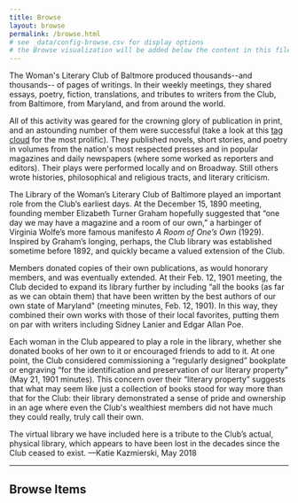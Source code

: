 ```yaml
---
title: Browse
layout: browse
permalink: /browse.html
# see _data/config-browse.csv for display options
# the Browse visualization will be added below the content in this file
---
```

The Woman's Literary Club of Baltmore produced thousands--and thousands-- of pages of writings. In their weekly meetings, they shared essays, poetry, fiction, translations, and tributes to writers from the Club, from Baltimore, from Maryland, and from around the world.

All of this activity was geared for the crowning glory of publication in print, and an astounding number of them were successful (take a look at this [tag cloud](https://wlcb.github.io/archive/subjects.html) for the most prolific). They published novels, short stories, and poetry in volumes from the nation's most respected presses and in popular magazines and daily newspapers (where some worked as reporters and editors). Their plays were performed locally and on Broadway. Still others wrote histories, philosophical and religious tracts, and literary criticism.

The Library of the Woman’s Literary Club of Baltimore played an important role from the Club’s earliest days. At the December 15, 1890 meeting, founding member Elizabeth Turner Graham hopefully suggested that “one day we may have a magazine and a room of our own,” a harbinger of Virginia Wolfe’s more famous manifesto _A Room of One’s Own_ (1929). Inspired by Graham’s longing, perhaps, the Club library was established sometime before 1892, and quickly became a valued extension of the Club.

Members donated copies of their own publications, as would honorary members, and was eventually extended. At their Feb. 12, 1901 meeting, the Club decided to expand its library further by including “all the books (as far as we can obtain them) that have been written by the best authors of our own state of Maryland" (meeting minutes, Feb. 12, 1901). In this way, they combined their own works with those of their local favorites, putting them on par with writers including Sidney Lanier and Edgar Allan Poe.

Each woman in the Club appeared to play a role in the library, whether she donated books of her own to it or encouraged friends to add to it. At one point, the Club considered commissioning a “regularly designed” bookplate or engraving “for the identification and preservation of our literary property” (May 21, 1901 minutes). This concern over their “literary property” suggests that what may seem like just a collection of books stood for way more than that for the Club: their library demonstrated a sense of pride and ownership in an age where even the Club's wealthiest members did not have much they could really, truly call their own.

The virtual library we have included here is a tribute to the Club’s actual, physical library, which appears to have been lost in the decades since the Club ceased to exist. —Katie Kazmierski, May 2018


***
## Browse Items


